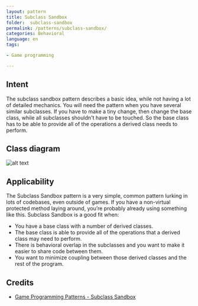 ```yaml
---  
layout: pattern  
title: Subclass Sandbox
folder:  subclass-sandbox  
permalink: /patterns/subclass-sandbox/  
categories: Behavioral
language: en
tags:

- Game programming

---  
```


## Intent

The subclass sandbox pattern describes a basic idea, while not having a lot of detailed mechanics.
You will need the pattern when you have several similar subclasses. If you have to make a tiny
change, then change the base class, while all subclasses shouldn't have to be touched. So the base
class has to be able to provide all of the operations a derived class needs to perform.

## Class diagram

![alt text](/etc/subclass-sandbox.urm.png "Subclass Sandbox pattern class diagram")

## Applicability

The Subclass Sandbox pattern is a very simple, common pattern lurking in lots of codebases, even
outside of games. If you have a non-virtual protected method laying around, you’re probably already
using something like this. Subclass Sandbox is a good fit when:

- You have a base class with a number of derived classes.
- The base class is able to provide all of the operations that a derived class may need to perform.
- There is behavioral overlap in the subclasses and you want to make it easier to share code between
  them.
- You want to minimize coupling between those derived classes and the rest of the program.

## Credits

* [Game Programming Patterns - Subclass Sandbox](https://gameprogrammingpatterns.com/subclass-sandbox.html)
